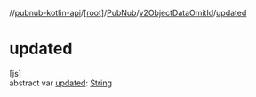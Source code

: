 //[pubnub-kotlin-api](../../../../index.md)/[[root]](../../index.md)/[PubNub](../index.md)/[v2ObjectDataOmitId](index.md)/[updated](updated.md)

# updated

[js]\
abstract var [updated](updated.md): [String](https://kotlinlang.org/api/core/kotlin-stdlib/kotlin/-string/index.html)
